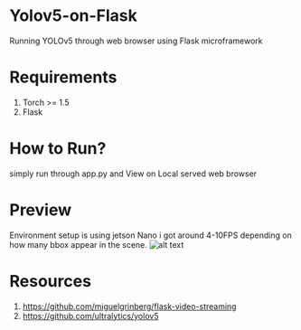 # Yolov5-on-Flask
Running YOLOv5 through web browser using Flask microframework
# Requirements 
1. Torch >= 1.5
2. Flask

# How to Run?
simply run through app.py and View on Local served web browser

# Preview
Environment setup is using jetson Nano i got around 4-10FPS depending on how many bbox appear in the scene.
![alt text](https://github.com/muhk01/Yolov5-on-Flask/blob/master/Screenshot%20from%202020-08-05%2005-21-43.png)

# Resources
1. https://github.com/miguelgrinberg/flask-video-streaming
2. https://github.com/ultralytics/yolov5

